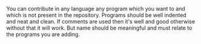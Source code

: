 You can contribute in any language any program which you want to and which is not present in the repository. Programs should be well indented and neat and clean. If comments are used then it's well and good otherwise without that it will work. But name should be meaningful and must relate to the programs you are adding.
